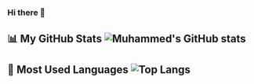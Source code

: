 ### Hi there 👋
## 📊 My GitHub Stats ![Muhammed's GitHub stats](https://github-readme-stats.vercel.app/api?username=Muhammed-Ozberk&show_icons=true&theme=radical) 
## 🌟 Most Used Languages ![Top Langs](https://github-readme-stats.vercel.app/api/top-langs/?username=Muhammed-Ozberk&layout=compact)
<!--
**Muhammed-Ozberk/Muhammed-Ozberk** is a ✨ _special_ ✨ repository because its `README.md` (this file) appears on your GitHub profile.

Here are some ideas to get you started:

- 🔭 I’m currently working on ...
- 🌱 I’m currently learning ...
- 👯 I’m looking to collaborate on ...
- 🤔 I’m looking for help with ...
- 💬 Ask me about ...
- 📫 How to reach me: ...
- 😄 Pronouns: ...
- ⚡ Fun fact: ...
-->
